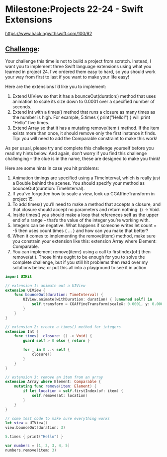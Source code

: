 # Milestone:Projects 22-24 - Swift Extensions

https://www.hackingwithswift.com/100/82

## [Challenge](https://www.hackingwithswift.com/guide/9/3/challenge):
Your challenge this time is not to build a project from scratch. Instead, I want you to implement three Swift language extensions using what you learned in project 24. I’ve ordered them easy to hard, so you should work your way from first to last if you want to make your life easy!

Here are the extensions I’d like you to implement:

1. Extend UIView so that it has a bounceOut(duration:) method that uses animation to scale its size down to 0.0001 over a specified number of seconds.
2. Extend Int with a times() method that runs a closure as many times as the number is high. For example, 5.times { print("Hello!") } will print “Hello” five times.
3. Extend Array so that it has a mutating remove(item:) method. If the item exists more than once, it should remove only the first instance it finds. Tip: you will need to add the Comparable constraint to make this work!

As per usual, please try and complete this challenge yourself before you read my hints below. And again, don’t worry if you find this challenge challenging – the clue is in the name, these are designed to make you think!

Here are some hints in case you hit problems:

1. Animation timings are specified using a TimeInterval, which is really just a Double behind the scenes. You should specify your method as bounceOut(duration: TimeInterval).
2. If you’ve forgotten how to scale a view, look up CGAffineTransform in project 15.
3. To add times() you’ll need to make a method that accepts a closure, and that closure should accept no parameters and return nothing: () -> Void.
4. Inside times() you should make a loop that references self as the upper end of a range – that’s the value of the integer you’re working with.
5. Integers can be negative. What happens if someone writes let count = -5 then uses count.times { … } and how can you make that better?
6. When it comes to implementing the remove(item:) method, make sure you constrain your extension like this: extension Array where Element: Comparable.
7. You can implement remove(item:) using a call to firstIndex(of:) then remove(at:).
Those hints ought to be enough for you to solve the complete challenge, but if you still hit problems then read over my solutions below, or put this all into a playground to see it in action.
```swift
import UIKit

// extension 1: animate out a UIView
extension UIView {
    func bounceOut(duration: TimeInterval) {
        UIView.animate(withDuration: duration) { [unowned self] in
            self.transform = CGAffineTransform(scaleX: 0.0001, y: 0.0001)
        }
    }
}

// extension 2: create a times() method for integers
extension Int {
    func times(_ closure: () -> Void) {
        guard self > 0 else { return }

        for _ in 0 ..< self {
            closure()
        }
    }
} 

// extension 3: remove an item from an array
extension Array where Element: Comparable {
    mutating func remove(item: Element) {
        if let location = self.firstIndex(of: item) {
            self.remove(at: location)
        }
    }
}

// some test code to make sure everything works
let view = UIView()
view.bounceOut(duration: 3)

5.times { print("Hello") }

var numbers = [1, 2, 3, 4, 5]
numbers.remove(item: 3)   
```

